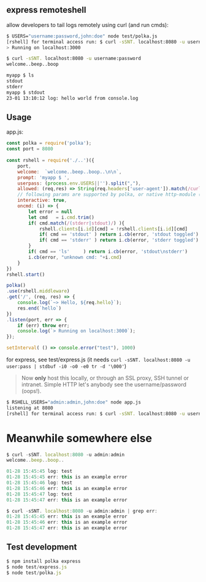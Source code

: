 ## express remoteshell

allow developers to tail logs remotely using curl (and run cmds):

```sh
$ USERS="username:password,john:doe" node test/polka.js 
[rshell] for terminal access run: $ curl -sSNT. localhost:8080 -u username:password
> Running on localhost:3000

$ curl -sSNT. localhost:8080 -u username:password
welcome..beep..boop

myapp $ ls
stdout
stderr
myapp $ stdout
23-01 13:10:12 log: hello world from console.log
```

## Usage

app.js:

```javascript
const polka = require('polka');
const port = 8080
 
const rshell = require('./..')({
    port,
    welcome:  `welcome..beep..boop..\n\n`,
    prompt: 'myapp $ ', 
    userpass: (process.env.USERS||'').split(","),
    allowed: (req,res) => String(req.headers['user-agent']).match(/curl\//) && rshell.userpass.length, 
    // following params are supported by polka, or native http-module (not express)
    interactive: true,
    oncmd: (i) => {
        let error = null
        let cmd   = i.cmd.trim()
        if( cmd.match(/(stderr|stdout)/) ){
            rshell.clients[i.id][cmd] = !rshell.clients[i.id][cmd]
            if( cmd == 'stdout' ) return i.cb(error, 'stdout toggled')
            if( cmd == 'stderr' ) return i.cb(error, 'stderr toggled')
        }
        if( cmd == 'ls'     ) return i.cb(error, 'stdout\nstderr')
        i.cb(error, "unknown cmd: "+i.cmd)
    }
})
rshell.start()

polka()
.use(rshell.middleware)
.get('/', (req, res) => {
    console.log(`~> Hello, ${req.hello}`);
    res.end(`hello`)
})
.listen(port, err => {
    if (err) throw err;
    console.log(`> Running on localhost:3000`);
});

setInterval( () => console.error("test"), 1000)
```

for express, see test/express.js (it needs `curl -sSNT. localhost:8080 -u user:pass | stdbuf -i0 -o0 -e0 tr -d '\000'`)

> Now **only** host this locally, or through an SSL proxy, SSH tunnel or intranet.
> Simple HTTP let's anybody see the username/password (oops!). 

```bash
$ RSHELL_USERS="admin:admin,john:doe" node app.js
listening at 8080
[rshell] for terminal access run: $ curl -sSNT. localhost:8080 -u username:password 
```

# Meanwhile somewhere else 

```javascript
$ curl -sSNT. localhost:8080 -u admin:admin 
welcome..beep..boop..

01-28 15:45:45 log: test
01-28 15:45:45 err: this is an example error
01-28 15:45:46 log: test
01-28 15:45:46 err: this is an example error
01-28 15:45:47 log: test
01-28 15:45:47 err: this is an example error

```

```javascript
$ curl -sSNT. localhost:8080 -u admin:admin | grep err:
01-28 15:45:45 err: this is an example error
01-28 15:45:46 err: this is an example error
01-28 15:45:47 err: this is an example error

```

## Test development

```javascript
$ npm install polka express
$ node test/express.js
$ node test/polka.js
```
